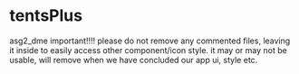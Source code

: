 # tentsPlus
asg2_dme
important!!!!
please do not remove any commented files, leaving it inside to easily access other component/icon style.
it may or may not be usable, will remove when we have concluded our app ui, style etc.